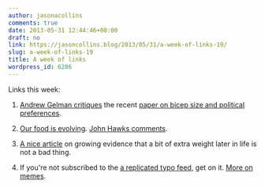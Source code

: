 ```yaml
---
author: jasonacollins
comments: true
date: 2013-05-31 12:44:46+00:00
draft: no
link: https://jasoncollins.blog/2013/05/31/a-week-of-links-19/
slug: a-week-of-links-19
title: A week of links
wordpress_id: 6286
---
```


Links this week:



	
  1. [Andrew Gelman critiques](http://andrewgelman.com/2013/05/29/another-one-of-those-psychological-science-papers/) the recent [paper on bicep size and political preferences](http://dx.doi.org/10.1177/0956797612466415).

	
  2. [Our food is evolving](http://www.nytimes.com/2013/05/26/opinion/sunday/breeding-the-nutrition-out-of-our-food.html?_r=0). [John Hawks comments](http://johnhawks.net/weblog/topics/nutrition/domesticated-crops-micronutrients-2013.html).

	
  3. [A nice article](http://www.nature.com/news/the-big-fat-truth-1.13039) on growing evidence that a bit of extra weight later in life is not a bad thing.

	
  4. If you're not subscribed to the [a replicated typo feed](http://www.replicatedtypo.com/feed), get on it. [More on memes](http://www.replicatedtypo.com/roles-in-cultural-selection-replicators-interactors-and-beneficiaries-or-wheres-the-memes/6270.html).


